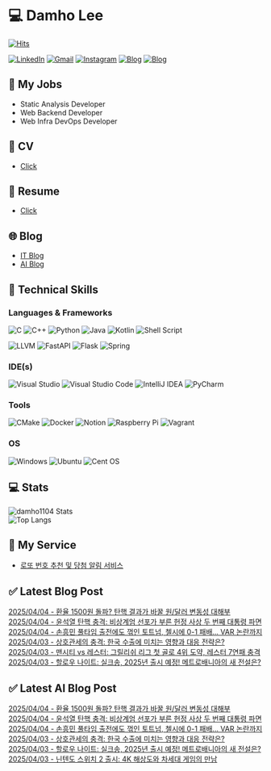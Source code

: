 
# 💻 Damho Lee

[![Hits](https://hits.seeyoufarm.com/api/count/incr/badge.svg?url=https%3A%2F%2Fgithub.com%2Fdamho1104&count_bg=%233D9CC8&title_bg=%23555555&icon=&icon_color=%23E7E7E7&title=hits&edge_flat=false)](https://hits.seeyoufarm.com)  

[![LinkedIn](https://img.shields.io/badge/Linkedin-%230077B5.svg?style=flat&logo=linkedin&logoColor=white)](https://www.linkedin.com/in/damho1104/)
[![Gmail](https://img.shields.io/badge/Gmail-D14836?style=flat&logo=gmail&logoColor=white)](mailto:damho1104@gmail.com)
[![Instagram](https://img.shields.io/badge/Instargram-%23E4405F.svg?style=flat&logo=Instagram&logoColor=white)](https://www.instagram.com/damho1104/)
[![Blog](https://img.shields.io/badge/Blog-%23000000.svg?style=flat&logo=Tistory&logoColor=white)](https://dmomo.co.kr/)
[![Blog](https://img.shields.io/badge/Blog-%23000000.svg?style=flat&logo=WordPress&logoColor=white)](https://blog.ai.dmomo.co.kr/)

## 📃 My Jobs
- Static Analysis Developer
- Web Backend Developer
- Web Infra DevOps Developer

## 📰 CV
- [Click](https://resume.dmomo.net/damho.lee/resume)  

## 📘 Resume
- [Click](https://damho1104.notion.site/8af3191b9815406d95708d9a0cea5a9e)  

## 🌐 Blog
- [IT Blog](https://dmomo.co.kr/)
- [AI Blog](https://blog.ai.dmomo.co.kr/)

## 💪 Technical Skills
### Languages & Frameworks
![C](https://img.shields.io/badge/c-%2300599C.svg?style=flat&logo=c&logoColor=white)
![C++](https://img.shields.io/badge/c++-%2300599C.svg?style=flat&logo=c%2B%2B&logoColor=white)
![Python](https://img.shields.io/badge/Python-3776AB.svg?&style=flat&logo=Python&logoColor=white)
![Java](https://img.shields.io/badge/java-%23ED8B00.svg?style=flat&logo=openjdk&logoColor=white)
![Kotlin](https://img.shields.io/badge/Kotlin-%237F52FF.svg?style=flat&logo=Kotlin&logoColor=white)
![Shell Script](https://img.shields.io/badge/Shell_script-%23121011.svg?style=flat&logo=gnu-bash&logoColor=white)  
  
![LLVM](https://img.shields.io/badge/LLVM/Clang-000B1D.svg?&style=flat&logo=LLVM&logoColor=white)
![FastAPI](https://img.shields.io/badge/FastAPI-005571?style=flat&logo=fastapi)
![Flask](https://img.shields.io/badge/Flask-%23000.svg?style=flat&logo=flask&logoColor=white)
![Spring](https://img.shields.io/badge/Springboot-%236DB33F.svg?style=flat&logo=spring&logoColor=white)
  
  
### IDE(s)
![Visual Studio](https://img.shields.io/badge/Visual%20Studio-5C2D91.svg?style=flat&logo=visual-studio&logoColor=white) 
![Visual Studio Code](https://img.shields.io/badge/Visual%20Studio%20Code-0078d7.svg?style=flat&logo=visual-studio-code&logoColor=white)
![IntelliJ IDEA](https://img.shields.io/badge/IntelliJIDEA-000000.svg?style=flat&logo=intellij-idea&logoColor=white) 
![PyCharm](https://img.shields.io/badge/PyCharm-143?style=flat&logo=pycharm&logoColor=black&color=black&labelColor=green) 


### Tools
![CMake](https://img.shields.io/badge/CMake-%23008FBA.svg?style=flat&logo=cmake&logoColor=white)
![Docker](https://img.shields.io/badge/docker-%230db7ed.svg?style=flat&logo=docker&logoColor=white)
![Notion](https://img.shields.io/badge/Notion-%23000000.svg?style=flat&logo=notion&logoColor=white)
![Raspberry Pi](https://img.shields.io/badge/-RaspberryPi-C51A4A?style=flat&logo=Raspberry-Pi)
![Vagrant](https://img.shields.io/badge/Vagrant-%231563FF.svg?style=flat&logo=vagrant&logoColor=white)


### OS
![Windows](https://img.shields.io/badge/Windows-0078D6?style=flat&logo=windows&logoColor=white)
![Ubuntu](https://img.shields.io/badge/Ubuntu-E95420?style=flat&logo=ubuntu&logoColor=white)
![Cent OS](https://img.shields.io/badge/Cent%20OS-002260?style=flat&logo=centos&logoColor=F0F0F0)


## :computer: Stats
![damho1104 Stats](https://github-readme-stats.vercel.app/api?username=damho1104&hide=issues&show_icons=true&theme=dark)  
![Top Langs](https://github-readme-stats.vercel.app/api/top-langs/?username=damho1104&layout=compact&theme=dark)


## 📣 My Service
- [로또 번호 추천 및 당첨 알림 서비스](https://lotto.dmomo.co.kr/)  


## ✅ Latest Blog Post

[2025/04/04 - 환율 1500원 돌파? 탄핵 결과가 바꿀 원/달러 변동성 대해부](https://dmomo.co.kr/268) <br/>
[2025/04/04 - 윤석열 탄핵 충격: 비상계엄 선포가 부른 헌정 사상 두 번째 대통령 파면](https://dmomo.co.kr/267) <br/>
[2025/04/04 - 손흥민 풀타임 출전에도 꺾인 토트넘, 첼시에 0-1 패배... VAR 논란까지](https://dmomo.co.kr/266) <br/>
[2025/04/03 - 상호관세의 충격: 한국 수출에 미치는 영향과 대응 전략은?](https://dmomo.co.kr/265) <br/>
[2025/04/03 - 맨시티 vs 레스터: 그릴리쉬 리그 첫 골로 4위 도약, 레스터 7연패 충격](https://dmomo.co.kr/264) <br/>
[2025/04/03 - 할로우 나이트: 실크송, 2025년 출시 예정! 메트로배니아의 새 전설은?](https://dmomo.co.kr/263) <br/>

## ✅ Latest AI Blog Post
[2025/04/04 - 환율 1500원 돌파? 탄핵 결과가 바꿀 원/달러 변동성 대해부](https://blog.ai.dmomo.co.kr/trend/1505) <br/>
[2025/04/04 - 윤석열 탄핵 충격: 비상계엄 선포가 부른 헌정 사상 두 번째 대통령 파면](https://blog.ai.dmomo.co.kr/trend/1502) <br/>
[2025/04/04 - 손흥민 풀타임 출전에도 꺾인 토트넘, 첼시에 0-1 패배… VAR 논란까지](https://blog.ai.dmomo.co.kr/trend/1493) <br/>
[2025/04/03 - 상호관세의 충격: 한국 수출에 미치는 영향과 대응 전략은?](https://blog.ai.dmomo.co.kr/trend/1490) <br/>
[2025/04/03 - 할로우 나이트: 실크송, 2025년 출시 예정! 메트로배니아의 새 전설은?](https://blog.ai.dmomo.co.kr/trend/1487) <br/>
[2025/04/03 - 닌텐도 스위치 2 출시: 4K 해상도와 차세대 게임의 만남](https://blog.ai.dmomo.co.kr/trend/1484) <br/>
